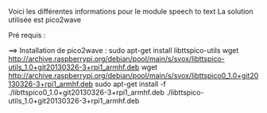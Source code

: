 Voici les différentes informations pour le module speech to text
La solution utilisée est pico2wave

Pré requis :

==> Installation de pico2wave : sudo apt-get install libttspico-utils
wget http://archive.raspberrypi.org/debian/pool/main/s/svox/libttspico-utils_1.0+git20130326-3+rpi1_armhf.deb
wget http://archive.raspberrypi.org/debian/pool/main/s/svox/libttspico0_1.0+git20130326-3+rpi1_armhf.deb
sudo apt-get install -f ./libttspico0_1.0+git20130326-3+rpi1_armhf.deb ./libttspico-utils_1.0+git20130326-3+rpi1_armhf.deb
